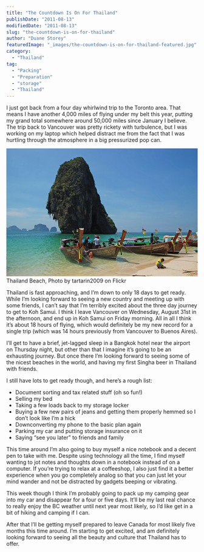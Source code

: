 ```yaml
---
title: "The Countdown Is On For Thailand"
publishDate: "2011-08-13"
modifiedDate: "2011-08-13"
slug: "the-countdown-is-on-for-thailand"
author: "Duane Storey"
featuredImage: "_images/the-countdown-is-on-for-thailand-featured.jpg"
category:
  - "Thailand"
tag:
  - "Packing"
  - "Preparation"
  - "storage"
  - "Thailand"
---
```


I just got back from a four day whirlwind trip to the Toronto area. That means I have another 4,000 miles of flying under my belt this year, putting my grand total somewhere around 50,000 miles since January I believe. The trip back to Vancouver was pretty rickety with turbulence, but I was working on my laptop which helped distract me from the fact that I was hurtling through the atmosphere in a big pressurized pop can.

[![](_images/the-countdown-is-on-for-thailand-1.jpg "5458985064_2f13a30fbe_z")](http://www.flickr.com/photos/tartarin2009/5458985064/)Thailand Beach, Photo by tartarin2009 on Flickr



Thailand is fast approaching, and I’m down to only 18 days to get ready. While I’m looking forward to seeing a new country and meeting up with some friends, I can’t say that I’m terribly excited about the three day journey to get to Koh Samui. I think I leave Vancouver on Wednesday, August 31st in the afternoon, and end up in Koh Samui on Friday morning. All in all I think it’s about 18 hours of flying, which would definitely be my new record for a single trip (which was 14 hours previously from Vancouver to Buenos Aires).

I’ll get to have a brief, jet-lagged sleep in a Bangkok hotel near the airport on Thursday night, but other than that I imagine it’s going to be an exhausting journey. But once there I’m looking forward to seeing some of the nicest beaches in the world, and having my first Singha beer in Thailand with friends.

I still have lots to get ready though, and here’s a rough list:

- Document sorting and tax related stuff (oh so fun!)
- Selling my bed
- Taking a few loads back to my storage locker
- Buying a few new pairs of jeans and getting them properly hemmed so I don’t look like I’m a hick
- Downconverting my phone to the basic plan again
- Parking my car and putting storage insurance on it
- Saying “see you later” to friends and family

This time around I’m also going to buy myself a nice notebook and a decent pen to take with me. Despite using technology all the time, I find myself wanting to jot notes and thoughts down in a notebook instead of on a computer. If you’re trying to relax at a coffeeshop, I also just find it a better experience when you go completely analog so that you can just let your mind wander and not be distracted by gadgets beeping or vibrating.

This week though I think I’m probably going to pack up my camping gear into my car and disappear for a four or five days. It’ll be my last real chance to really enjoy the BC weather until next year most likely, so I’d like get in a bit of hiking and camping if I can.

After that I’ll be getting myself prepared to leave Canada for most likely five months this time around. I’m starting to get excited, and am definitely looking forward to seeing all the beauty and culture that Thailand has to offer.